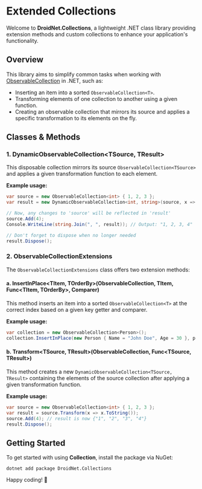 # Extended Collections

Welcome to **DroidNet.Collections**, a lightweight .NET class library providing extension methods and custom collections to enhance your application's functionality.

## Overview

This library aims to simplify common tasks when working with [ObservableCollection](https://learn.microsoft.com/en-us/dotnet/api/system.collections.objectmodel.observablecollection-1?view=net-8.0) in .NET, such as:

- Inserting an item into a sorted `ObservableCollection<T>`.
- Transforming elements of one collection to another using a given function.
- Creating an observable collection that mirrors its source and applies a specific transformation to its elements on the fly.

## Classes & Methods

### 1. DynamicObservableCollection<TSource, TResult>

This disposable collection mirrors its source `ObservableCollection<TSource>` and applies a given transformation function to each element.

**Example usage:**

```csharp
var source = new ObservableCollection<int> { 1, 2, 3 };
var result = new DynamicObservableCollection<int, string>(source, x => x.ToString());

// Now, any changes to 'source' will be reflected in 'result'
source.Add(4);
Console.WriteLine(string.Join(", ", result)); // Output: "1, 2, 3, 4"

// Don't forget to dispose when no longer needed
result.Dispose();
```

### 2. ObservableCollectionExtensions

The `ObservableCollectionExtensions` class offers two extension methods:

#### a. InsertInPlace<TItem, TOrderBy>(ObservableCollection<TItem>, TItem, Func<TItem, TOrderBy>, Comparer<TOrderBy>)

This method inserts an item into a sorted `ObservableCollection<T>` at the correct index based on a given key getter and comparer.

**Example usage:**

```csharp
var collection = new ObservableCollection<Person>();
collection.InsertInPlace(new Person { Name = "John Doe", Age = 30 }, p => p.Age, Comparer<int>.Default);
```

#### b. Transform<TSource, TResult>(ObservableCollection<TSource>, Func<TSource, TResult>)

This method creates a new `DynamicObservableCollection<TSource, TResult>` containing the elements of the source collection after applying a given transformation function.

**Example usage:**

```csharp
var source = new ObservableCollection<int> { 1, 2, 3 };
var result = source.Transform(x => x.ToString());
source.Add(4); // result is now {"1", "2", "3", "4"}
result.Dispose();
```

## Getting Started

To get started with using **Collection**, install the package via NuGet:

```
dotnet add package DroidNet.Collections
```

Happy coding! 🚀
